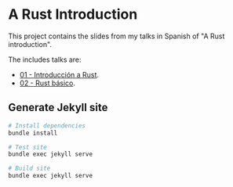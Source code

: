 # A Rust Introduction

This project contains the slides from my talks in Spanish of "A Rust introduction".

The includes talks are:

- [01 - Introducción a Rust](https://alvsanand.github.io/a-rust-introduction/01).
- [02 - Rust básico](https://alvsanand.github.io/a-rust-introduction/02).

## Generate Jekyll site

``` bash
# Install dependencies
bundle install

# Test site
bundle exec jekyll serve

# Build site
bundle exec jekyll serve
```
